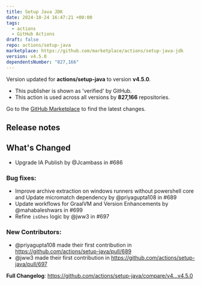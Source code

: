 ```yaml
---
title: Setup Java JDK
date: 2024-10-24 16:47:21 +00:00
tags:
  - actions
  - GitHub Actions
draft: false
repo: actions/setup-java
marketplace: https://github.com/marketplace/actions/setup-java-jdk
version: v4.5.0
dependentsNumber: "827,166"
---
```



Version updated for **actions/setup-java** to version **v4.5.0**.
- This publisher is shown as 'verified' by GitHub.
- This action is used across all versions by **827,166** repositories.

Go to the [GitHub Marketplace](https://github.com/marketplace/actions/setup-java-jdk) to find the latest changes.

## Release notes

## What's Changed

* Upgrade IA Publish by @Jcambass in #686 

### Bug fixes:

* Improve archive extraction on windows runners without powershell core and Update micromatch dependency by @priyagupta108 in #689
* Update workflows for GraalVM and Version Enhancements by @mahabaleshwars in #699 
* Refine `isGhes` logic by @jww3 in #697

### New Contributors:

* @priyagupta108 made their first contribution in https://github.com/actions/setup-java/pull/689
* @jww3 made their first contribution in https://github.com/actions/setup-java/pull/697

**Full Changelog**: https://github.com/actions/setup-java/compare/v4...v4.5.0

